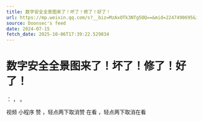 ```yaml
---
title: 数字安全全景图来了！坏了！修了！好了！
url: https://mp.weixin.qq.com/s?__biz=MzAxOTk3NTg5OQ==&mid=2247490695&idx=1&sn=d3a5df04bf160c317feba90641f0f4a1
source: Doonsec's feed
date: 2024-07-15
fetch_date: 2025-10-06T17:39:22.529834
---
```


# 数字安全全景图来了！坏了！修了！好了！

：
，
。

视频
小程序
赞
，轻点两下取消赞
在看
，轻点两下取消在看